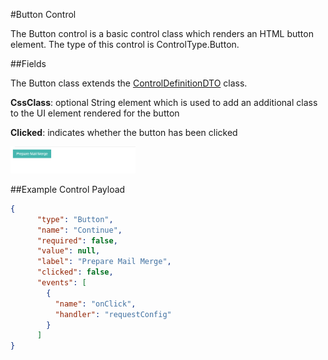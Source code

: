 #Button Control

The Button control is a basic control class which renders an HTML button element. The type of this control is ControlType.Button.

##Fields

The Button class extends the [ControlDefinitionDTO](/Docs/ForDevelopers/Objects/DataTransfer/ControlDefinitinDTO.md) class.

__CssClass__: optional String element which is used to add an additional class to the UI element rendered for the button

__Clicked__: indicates whether the button has been clicked

<img src="images/button.PNG" alt="Button UI" width="200"/>

##Example Control Payload
```json
{
      "type": "Button",
      "name": "Continue",
      "required": false,
      "value": null,
      "label": "Prepare Mail Merge",
      "clicked": false,
      "events": [
        {
          "name": "onClick",
          "handler": "requestConfig"
        }
      ]
}
```
